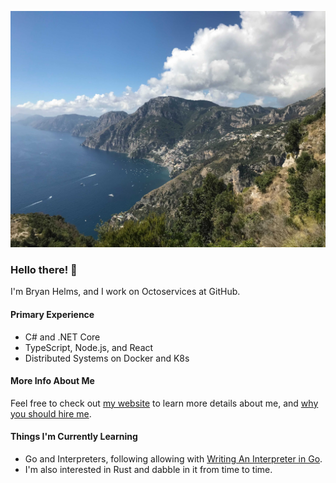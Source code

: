 ![View from Il Sentiero degli Dei above Positano, Italy](img/positano.jpg)

### Hello there! 👋

I'm Bryan Helms, and I work on Octoservices at GitHub.

#### Primary Experience
- C# and .NET Core
- TypeScript, Node.js, and React
- Distributed Systems on Docker and K8s

#### More Info About Me
Feel free to check out [my website](https://bryanhelms.com/) to learn more details about me, and [why you should hire me](https://bryanhelms.com/cv/).

#### Things I'm Currently Learning
- Go and Interpreters, following allowing with [Writing An Interpreter in Go](https://interpreterbook.com/).
- I'm also interested in Rust and dabble in it from time to time.
